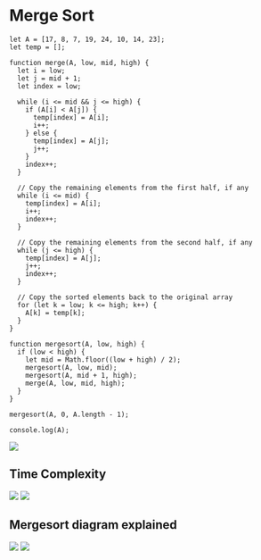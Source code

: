 # Merge Sort
```
let A = [17, 8, 7, 19, 24, 10, 14, 23];
let temp = [];

function merge(A, low, mid, high) {
  let i = low;
  let j = mid + 1;
  let index = low;

  while (i <= mid && j <= high) {
    if (A[i] < A[j]) {
      temp[index] = A[i];
      i++;
    } else {
      temp[index] = A[j];
      j++;
    }
    index++;
  }

  // Copy the remaining elements from the first half, if any
  while (i <= mid) {
    temp[index] = A[i];
    i++;
    index++;
  }

  // Copy the remaining elements from the second half, if any
  while (j <= high) {
    temp[index] = A[j];
    j++;
    index++;
  }

  // Copy the sorted elements back to the original array
  for (let k = low; k <= high; k++) {
    A[k] = temp[k];
  }
}

function mergesort(A, low, high) {
  if (low < high) {
    let mid = Math.floor((low + high) / 2);
    mergesort(A, low, mid);
    mergesort(A, mid + 1, high);
    merge(A, low, mid, high);
  }
}

mergesort(A, 0, A.length - 1);

console.log(A);
```
![](_resources/mergesort.jpg)
## Time Complexity
![](_resources/tcmergesort.jpg)
![](_resources/Pasted%20image%2020240104112954.png)
## Mergesort diagram explained
![](_resources/Pasted%20image%2020240104115710.png)
![](_resources/Pasted%20image%2020240104115721.png)
